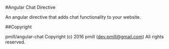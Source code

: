#Angular Chat Directive

An angular directive that adds chat functionality to your website.

##Copyright

pmill/angular-chat
Copyright (c) 2016 pmill (dev.pmill@gmail.com) 
All rights reserved.